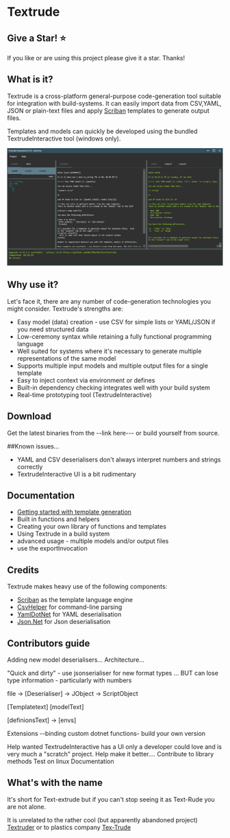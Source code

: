 # Textrude

## Give a Star! :star:

If you like or are using this project please give it a star. Thanks!

## What is it?

Textrude is a cross-platform general-purpose code-generation tool suitable for integration with build-systems.  It can easily import data from CSV,YAML, JSON  or plain-text files and apply [Scriban](https://github.com/scriban/scriban) templates to generate output files. 

Templates and models can quickly be developed using the bundled TextrudeInteractive tool (windows only).

![Screenshot of TextrudeInteractive](img/ex1.png)

## Why use it?

Let's face it, there are any number of code-generation technologies you might consider.  Textrude's strengths are:

- Easy model (data) creation - use CSV for simple lists or YAML/JSON if you need structured data
- Low-ceremony syntax while retaining a fully functional programming language
- Well suited for systems where it's necessary to generate multiple representations of the same model
- Supports multiple input models and multiple output files for a single template
- Easy to inject context via environment or defines
- Built-in dependency checking integrates well with your build system
- Real-time prototyping tool  (TextrudeInteractive)


## Download

Get the latest binaries from the --link here--- or build yourself from source.

##Known issues...
- YAML and CSV deserialisers don't always interpret numbers and strings correctly
- TextrudeInteractive UI is a bit rudimentary

## Documentation
- [Getting started with template generation](doc/gettingStarted.md) 
- Built in functions and helpers
- Creating your own library of functions and templates
- Using Textrude in a build system
- advanced usage - multiple models and/or output files
- use the exportInvocation

## Credits

Textrude makes heavy use of the following components:
- [Scriban](https://github.com/scriban/scriban) as the template language engine
- [CsvHelper](https://github.com/JoshClose/CsvHelper) for command-line parsing
- [YamlDotNet](https://github.com/aaubry/YamlDotNet) for YAML deserialisation
- [Json.Net](https://www.newtonsoft.com/json) for Json deserialisation

## Contributors guide
Adding new model deserialisers...
Architecture...

"Quick and dirty" - use jsonserialiser for new format types ... BUT can lose type information - particularly with numbers

file -> [Deserialiser] -> JObject -> ScriptObject


[Templatetext]
[modelText] 

[definionsText] -> 
[envs] 

Extensions
--binding custom dotnet functions- build your own version

Help wanted 
TextrudeInteractive has a UI only a developer could love and is very much a "scratch" project.  Help make it better....
Contribute to library methods
Test on linux
Documentation


## What's with the name 
It's short for Text-extrude but if you can't stop seeing it as Text-Rude you are not alone.

It is unrelated to the rather cool (but apparently abandoned project) [Textruder](https://github.com/arrogantrobot/textruder) or to plastics company [Tex-Trude](http://www.tex-trude.com/)

